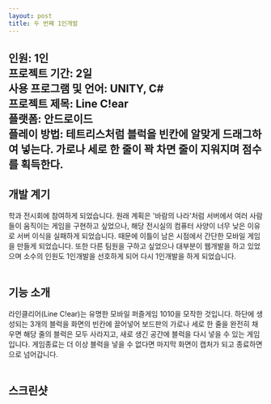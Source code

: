 ```yaml
---
layout: post
title: 두 번째 1인개발
---
```

인원: 1인<br>
프로젝트 기간: 2일<br>
사용 프로그램 및 언어: UNITY, C#<br>
프로젝트 제목: Line C!ear<br>
플랫폼: 안드로이드 <br>
플레이 방법: 테트리스처럼 블럭을 빈칸에 알맞게 드래그하여 넣는다. 가로나 세로 한 줄이 꽉 차면 줄이 지워지며 점수를 획득한다.<br>
---
## 개발 계기
학과 전시회에 참여하게 되었습니다. 원래 계획은 '바람의 나라'처럼 서버에서 여러 사람들이 움직이는 게임을 구현하고 싶었으나, 해당 전시실의 컴퓨터 사양이 너무 낮은 이유로 서버 이식을 실패하게 되었습니다. 때문에 이틀이 남은 시점에서 간단한 모바일 게임을 만들게 되었습니다. 또한 다른 팀원을 구하고 싶었으나 대부분이 웹개발을 하고 있었으며 소수의 인원도 1인개발을 선호하게 되어 다시 1인개발을 하게 되었습니다.<br><br>

## 기능 소개
라인클리어(Line C!ear)는 유명한 모바일 퍼즐게임 1010을 모작한 것입니다. 하단에 생성되는 3개의 블럭을 화면의 빈칸에 끌어넣어 보드판의 가로나 세로 한 줄을 완전히 채우면 해당 줄의 블럭은 모두 사라지고, 새로 생긴 공간에 블럭을 다시 넣을 수 있는 게임입니다. 게임종료는 더 이상 블럭을 넣을 수 없다면 마지막 화면이 캡처가 되고 종료하면으로 넘어갑니다. <br><br>

## 스크린샷
